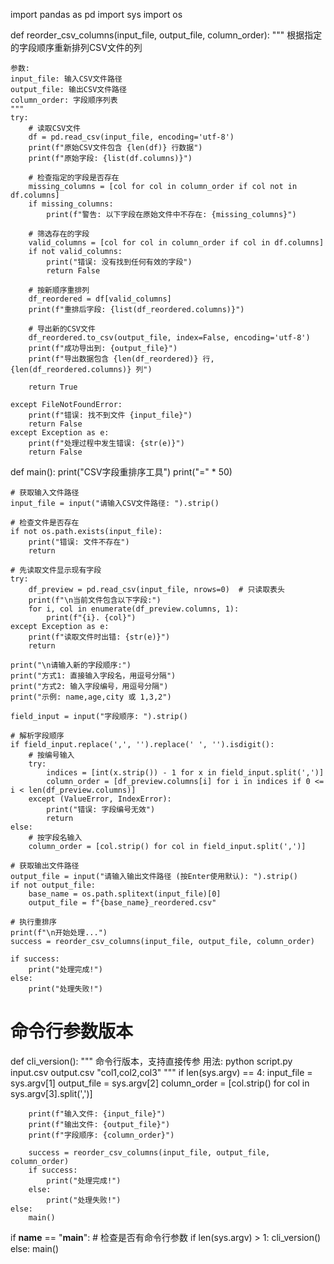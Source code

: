 import pandas as pd
import sys
import os

def reorder_csv_columns(input_file, output_file, column_order):
    """
    根据指定的字段顺序重新排列CSV文件的列
    
    参数:
    input_file: 输入CSV文件路径
    output_file: 输出CSV文件路径
    column_order: 字段顺序列表
    """
    try:
        # 读取CSV文件
        df = pd.read_csv(input_file, encoding='utf-8')
        print(f"原始CSV文件包含 {len(df)} 行数据")
        print(f"原始字段: {list(df.columns)}")
        
        # 检查指定的字段是否存在
        missing_columns = [col for col in column_order if col not in df.columns]
        if missing_columns:
            print(f"警告: 以下字段在原始文件中不存在: {missing_columns}")
        
        # 筛选存在的字段
        valid_columns = [col for col in column_order if col in df.columns]
        if not valid_columns:
            print("错误: 没有找到任何有效的字段")
            return False
        
        # 按新顺序重排列
        df_reordered = df[valid_columns]
        print(f"重排后字段: {list(df_reordered.columns)}")
        
        # 导出新的CSV文件
        df_reordered.to_csv(output_file, index=False, encoding='utf-8')
        print(f"成功导出到: {output_file}")
        print(f"导出数据包含 {len(df_reordered)} 行, {len(df_reordered.columns)} 列")
        
        return True
        
    except FileNotFoundError:
        print(f"错误: 找不到文件 {input_file}")
        return False
    except Exception as e:
        print(f"处理过程中发生错误: {str(e)}")
        return False

def main():
    print("CSV字段重排序工具")
    print("=" * 50)
    
    # 获取输入文件路径
    input_file = input("请输入CSV文件路径: ").strip()
    
    # 检查文件是否存在
    if not os.path.exists(input_file):
        print("错误: 文件不存在")
        return
    
    # 先读取文件显示现有字段
    try:
        df_preview = pd.read_csv(input_file, nrows=0)  # 只读取表头
        print(f"\n当前文件包含以下字段:")
        for i, col in enumerate(df_preview.columns, 1):
            print(f"{i}. {col}")
    except Exception as e:
        print(f"读取文件时出错: {str(e)}")
        return
    
    print("\n请输入新的字段顺序:")
    print("方式1: 直接输入字段名，用逗号分隔")
    print("方式2: 输入字段编号，用逗号分隔")
    print("示例: name,age,city 或 1,3,2")
    
    field_input = input("字段顺序: ").strip()
    
    # 解析字段顺序
    if field_input.replace(',', '').replace(' ', '').isdigit():
        # 按编号输入
        try:
            indices = [int(x.strip()) - 1 for x in field_input.split(',')]
            column_order = [df_preview.columns[i] for i in indices if 0 <= i < len(df_preview.columns)]
        except (ValueError, IndexError):
            print("错误: 字段编号无效")
            return
    else:
        # 按字段名输入
        column_order = [col.strip() for col in field_input.split(',')]
    
    # 获取输出文件路径
    output_file = input("请输入输出文件路径 (按Enter使用默认): ").strip()
    if not output_file:
        base_name = os.path.splitext(input_file)[0]
        output_file = f"{base_name}_reordered.csv"
    
    # 执行重排序
    print(f"\n开始处理...")
    success = reorder_csv_columns(input_file, output_file, column_order)
    
    if success:
        print("处理完成!")
    else:
        print("处理失败!")

# 命令行参数版本
def cli_version():
    """
    命令行版本，支持直接传参
    用法: python script.py input.csv output.csv "col1,col2,col3"
    """
    if len(sys.argv) == 4:
        input_file = sys.argv[1]
        output_file = sys.argv[2]
        column_order = [col.strip() for col in sys.argv[3].split(',')]
        
        print(f"输入文件: {input_file}")
        print(f"输出文件: {output_file}")
        print(f"字段顺序: {column_order}")
        
        success = reorder_csv_columns(input_file, output_file, column_order)
        if success:
            print("处理完成!")
        else:
            print("处理失败!")
    else:
        main()

if __name__ == "__main__":
    # 检查是否有命令行参数
    if len(sys.argv) > 1:
        cli_version()
    else:
        main()


